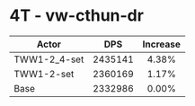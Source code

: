 # 4T - vw-cthun-dr
| Actor | DPS | Increase |
|---|:---:|:---:|
|TWW1-2_4-set|2435141|4.38%|
|TWW1-2-set|2360169|1.17%|
|Base|2332986|0.00%|
